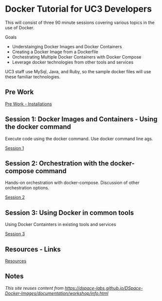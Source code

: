 # Docker Tutorial for UC3 Developers
This will consist of three 90 minute sessions covering various topics in the use of Docker.  

Goals
- Understainging Docker Images and Docker Containers
- Creating a Docker Image from a Dockerfile
- Orchestrating Multiple Docker Containers with Docker Compose
- Leverage docker technologies from other tools and services

UC3 staff use MySql, Java, and Ruby, so the sample docker files will use these familiar technologies.

## Pre Work
[Pre Work - Installations](prework/)

## Session 1: Docker Images and Containers - Using the docker command
Execute code using the docker command.  Use docker command line ags.

[Session 1](session1/)

## Session 2: Orchestration with the docker-compose command
Hands-on orchestration with docker-compose.  Discussion of other orchestration options.

[Session 2](session2/)

## Session 3: Using Docker in common tools
Using Docker Containters in existing tools and services

[Session 3](session3/)

## Resources - Links
[Resources](resources/)

## Notes
_This site reuses content from https://dspace-labs.github.io/DSpace-Docker-Images/documentation/workshop/info.html_
